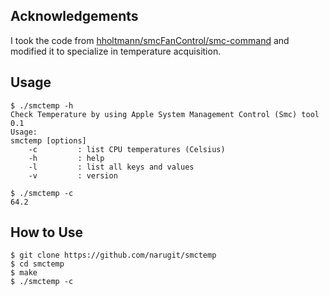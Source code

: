 ## Acknowledgements
I took the code from [hholtmann/smcFanControl/smc-command](https://github.com/hholtmann/smcFanControl/tree/ad374ffb1dd088a7676719e53dbd2886f8fafdff/smc-command) and modified it to specialize in temperature acquisition.

## Usage 
```console
$ ./smctemp -h
Check Temperature by using Apple System Management Control (Smc) tool 0.1
Usage:
smctemp [options]
    -c         : list CPU temperatures (Celsius)
    -h         : help
    -l         : list all keys and values
    -v         : version

$ ./smctemp -c
64.2
```

## How to Use
```console
$ git clone https://github.com/narugit/smctemp
$ cd smctemp
$ make
$ ./smctemp -c
```
